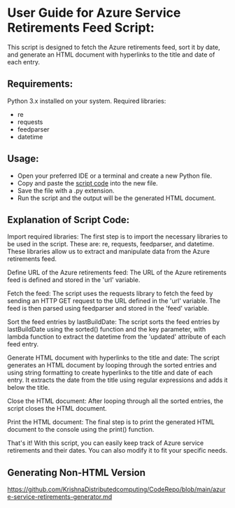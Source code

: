 # User Guide for Azure Service Retirements Feed Script:

This script is designed to fetch the Azure retirements feed, sort it by date, and generate an HTML document with hyperlinks to the title and date of each entry.

## Requirements:

Python 3.x installed on your system.
Required libraries:
* re
* requests
* feedparser
* datetime

## Usage:

* Open your preferred IDE or a terminal and create a new Python file.
* Copy and paste the [script code](https://github.com/KrishnaDistributedcomputing/CodeRepo/blob/main/azure_service_retirements_html.py) into the new file.
* Save the file with a .py extension.
* Run the script and the output will be the generated HTML document.

## Explanation of Script Code:

Import required libraries:
The first step is to import the necessary libraries to be used in the script. These are: re, requests, feedparser, and datetime. These libraries allow us to extract and manipulate data from the Azure retirements feed.

Define URL of the Azure retirements feed:
The URL of the Azure retirements feed is defined and stored in the 'url' variable.

Fetch the feed:
The script uses the requests library to fetch the feed by sending an HTTP GET request to the URL defined in the 'url' variable. The feed is then parsed using feedparser and stored in the 'feed' variable.

Sort the feed entries by lastBuildDate:
The script sorts the feed entries by lastBuildDate using the sorted() function and the key parameter, with lambda function to extract the datetime from the 'updated' attribute of each feed entry.

Generate HTML document with hyperlinks to the title and date:
The script generates an HTML document by looping through the sorted entries and using string formatting to create hyperlinks to the title and date of each entry. It extracts the date from the title using regular expressions and adds it below the title.

Close the HTML document:
After looping through all the sorted entries, the script closes the HTML document.

Print the HTML document:
The final step is to print the generated HTML document to the console using the print() function.

That's it! With this script, you can easily keep track of Azure service retirements and their dates. You can also modify it to fit your specific needs.

## Generating Non-HTML Version 
https://github.com/KrishnaDistributedcomputing/CodeRepo/blob/main/azure-service-retirements-generator.md
